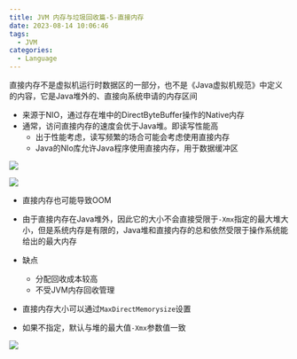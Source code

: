 ```yaml
---
title: JVM 内存与垃圾回收篇-5-直接内存
date: 2023-08-14 10:06:46
tags: 
  - JVM
categories: 
  - Language
---
```





直接内存不是虚拟机运行时数据区的一部分，也不是《Java虚拟机规范》中定义的内容，它是Java堆外的、直接向系统申请的内存区间

* 来源于NIO，通过存在堆中的DirectByteBuffer操作的Native内存
* 通常，访问直接内存的速度会优于Java堆。即读写性能高
  * 出于性能考虑，读写频繁的场合可能会考虑使用直接内存
  * Java的NIo库允许Java程序使用直接内存，用于数据缓冲区

![](https://cyan-images.oss-cn-shanghai.aliyuncs.com/images/06-jvm-20230802-78.jpg)

![](https://cyan-images.oss-cn-shanghai.aliyuncs.com/images/06-jvm-20230802-79.jpg)

* 直接内存也可能导致OOM 

* 由于直接内存在Java堆外，因此它的大小不会直接受限于`-Xmx`指定的最大堆大小，但是系统内存是有限的，Java堆和直接内存的总和依然受限于操作系统能给出的最大内存
* 缺点
  * 分配回收成本较高
  * 不受JVM内存回收管理
* 直接内存大小可以通过`MaxDirectMemorysize`设置
* 如果不指定，默认与堆的最大值`-Xmx`参数值一致

![](https://cyan-images.oss-cn-shanghai.aliyuncs.com/images/06-jvm-20230802-80.jpg)

